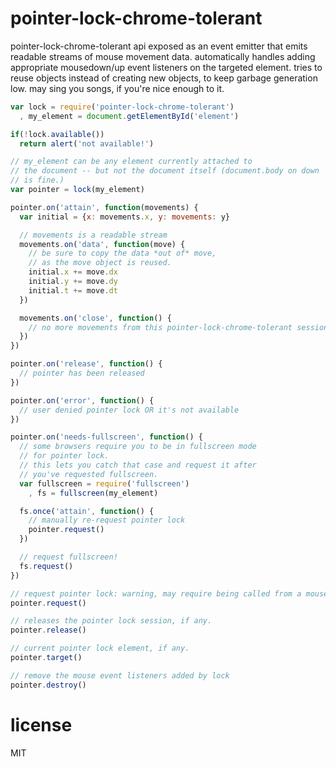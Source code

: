 # pointer-lock-chrome-tolerant

pointer-lock-chrome-tolerant api exposed as an event emitter that emits readable streams
of mouse movement data. automatically handles adding appropriate mousedown/up
event listeners on the targeted element. tries to reuse objects instead of creating
new objects, to keep garbage generation low. may sing you songs, if you're nice
enough to it.

```javascript
var lock = require('pointer-lock-chrome-tolerant')
  , my_element = document.getElementById('element')

if(!lock.available())
  return alert('not available!')

// my_element can be any element currently attached to
// the document -- but not the document itself (document.body on down
// is fine.)
var pointer = lock(my_element)

pointer.on('attain', function(movements) {
  var initial = {x: movements.x, y: movements: y}

  // movements is a readable stream
  movements.on('data', function(move) {
    // be sure to copy the data *out of* move,
    // as the move object is reused.
    initial.x += move.dx
    initial.y += move.dy
    initial.t += move.dt
  })

  movements.on('close', function() {
    // no more movements from this pointer-lock-chrome-tolerant session.
  })
})

pointer.on('release', function() {
  // pointer has been released
})

pointer.on('error', function() {
  // user denied pointer lock OR it's not available
})

pointer.on('needs-fullscreen', function() {
  // some browsers require you to be in fullscreen mode
  // for pointer lock.
  // this lets you catch that case and request it after
  // you've requested fullscreen.
  var fullscreen = require('fullscreen')
    , fs = fullscreen(my_element)

  fs.once('attain', function() {
    // manually re-request pointer lock
    pointer.request()
  })

  // request fullscreen!
  fs.request()
})

// request pointer lock: warning, may require being called from a mouse event listener
pointer.request()

// releases the pointer lock session, if any.
pointer.release()

// current pointer lock element, if any.
pointer.target()

// remove the mouse event listeners added by lock
pointer.destroy()

```

# license

MIT
